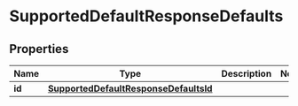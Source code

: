 

# SupportedDefaultResponseDefaults


## Properties

| Name | Type | Description | Notes |
|------------ | ------------- | ------------- | -------------|
|**id** | [**SupportedDefaultResponseDefaultsId**](SupportedDefaultResponseDefaultsId.md) |  |  |



